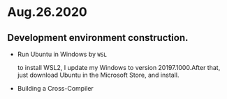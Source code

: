 # Aug.26.2020
## Development environment construction.
* Run Ubuntu in Windows by ```WSL```

    to install WSL2, I update my Windows to version 20197.1000.After that, just download Ubuntu in the Microsoft Store, and install.

* Building a Cross-Compiler
